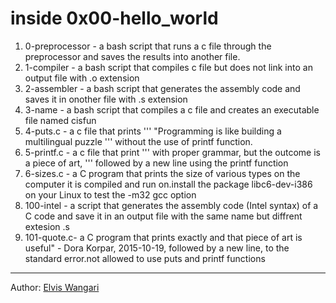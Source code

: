 # inside 0x00-hello_world

1. 0-preprocessor - a bash script that runs a c file through the preprocessor and saves the results into another file.
1. 1-compiler - a bash script that compiles c file but does not link into an output file with .o extension
1. 2-assembler - a bash script that generates the assembly code and saves it in onother file with .s extension
1. 3-name - a bash script that compiles a c file and creates an executable file named cisfun
1. 4-puts.c - a c file that prints ''' "Programming is like building a multilingual puzzle ''' without the use of printf function.
1. 5-printf.c - a c file that print ''' with proper grammar, but the outcome is a piece of art, ''' followed by a new line using the printf function
1. 6-sizes.c - a C program that prints the size of various types on the computer it is compiled and run on.install the package libc6-dev-i386 on your Linux to test the -m32 gcc option
1. 100-intel -  a script that generates the assembly code (Intel syntax) of a C code and save it in an output file with the same name but diffrent extesion .s
1. 101-quote.c- a C program that prints exactly and that piece of art is useful" - Dora Korpar, 2015-10-19, followed by a new line, to the standard error.not allowed to use puts and printf functions


___
Author: [Elvis Wangari](https://linkedin.com/in/elvis-wangari)
